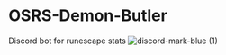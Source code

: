 # OSRS-Demon-Butler
Discord bot for runescape stats
![discord-mark-blue (1)](https://github.com/THPrograms/OSRS-Demon-Butler/assets/117711510/a7351048-7dac-47d5-8d36-42ecdf1b22de)
